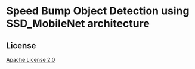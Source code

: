 # Speed Bump Object Detection using SSD_MobileNet architecture



## License

[Apache License 2.0](LICENSE)
